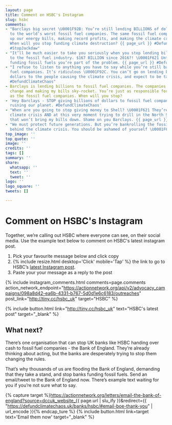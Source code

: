 ```yaml
---
layout: page
title: Comment on HSBC's Instagram
slug: hsbc
comments:
- "Barclays big secret \U0001F92B: You’re still lending BILLIONS of dollars a year
  to the world’s worst fossil fuel companies. The same fossil fuel companies driving
  up our energy bills, making record profits, and making the climate crisis worse.
  When will you stop funding climate destruction? {{ page_url }} #DefundClimateChaos
  #StopJackdaw"
- "It’ll be much easier to take you seriously when you stop lending billions of dollars
  to the fossil fuel industry. $167 BILLION since 2016?! \U0001F621 Until you stop
  funding fossil fuels you’re part of the problem. {{ page_url }} #DefundClimateChaos"
- "I refuse to listen to anything you have to say while you’re still bankrolling fossil
  fuel companies. It’s ridiculous \U0001F92C. You can’t go on lending billions of
  dollars to the people causing the climate crisis, and expect to be taken seriously.
  #DefundClimateChaos"
- Barclays is lending billions to fossil fuel companies. The companies causing climate
  change and making my bills sky-rocket. You’re just as responsible for climate destruction
  as the fossil fuel companies. When will you stop?
- 'Hey Barclays - STOP giving billions of dollars to fossil fuel companies. You’re
  ruining our planet. #DefundClimateChaos'
- "When are you going to stop giving money to Shell? \U0001F621 They’re causing the
  climate crisis AND at this very moment trying to drill in the North Sea for oil
  that won’t bring my bills down. Shame on you Barclays. {{ page_url }} #StopJackdaw"
- "We must protect future generations. But you’re bankrolling the fossil fuel companies
  behind the climate crisis. You should be ashamed of yourself \U0001F6A8"
top_image: ''
top_quote: ''
image: ''
credits: ''
tags: []
summary: ''
share:
  whatsapp: ''
  text: ''
  tweet: ''
logo: ''
logo_square: ''
tweets: []

---
```

# Comment on HSBC's Instagram

Together, we’re calling out HSBC where everyone can see, on their social media. Use the example text below to comment on HSBC's latest instagram post.

1. Pick your favourite message below and click copy
2. {% include resize.html desktop='Click' mobile='Tap' %} the link to go to HSBC’s [latest Instagram post](http://tiny.cc/hsbc_uk).
3. Paste your your message as a reply to the post

{% include instagram_comments.html comments=page.comments action_network_endpoint="https://actionnetwork.org/api/v2/advocacy_campaigns/098a8d42-ea6b-4331-b767-5d0d1e6c6183/outreaches" post_link="http://tiny.cc/hsbc_uk"  target="HSBC" %}

{% include button.html link="http://tiny.cc/hsbc_uk" text="HSBC's latest post" target="_blank" %}

## What next?

There’s one organisation that can stop UK banks like HSBC handing over cash to fossil fuel companies - the Bank of England. They’re already thinking about acting, but the banks are desperately trying to stop them changing the rules.

That’s why thousands of us are flooding the Bank of England, demanding that they take a stand, and stop banks funding fossil fuels. Send an email/tweet to the Bank of England now. There’s example text waiting for you if you’re not sure what to say.

{% capture target %}https://actionnetwork.org/letters/email-the-bank-of-england?source=dccuk_website_{{ page.url | slu_ify }}&redirect={{ "https://defundclimatechaos.uk/banks/hsbc/#email-boe-thank-you" | url_encode }}{% endcap_ture %}
{% include button.html link=target text='Email them now' target="_blank" %}